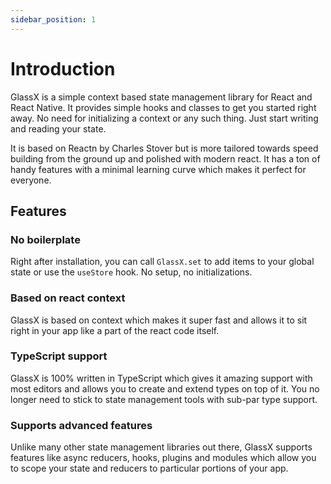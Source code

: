 ```yaml
---
sidebar_position: 1
---
```


# Introduction

GlassX is a simple context based state management library for React and React Native. It provides simple hooks and classes to get you started right away. No need for initializing a context or any such thing. Just start writing and reading your state.

It is based on Reactn by Charles Stover but is more tailored towards speed building from the ground up and polished with modern react. It has a ton of handy features with a minimal learning curve which makes it perfect for everyone.

## Features

### No boilerplate

Right after installation, you can call `GlassX.set` to add items to your global state or use the `useStore` hook. No setup, no initializations.

### Based on react context

GlassX is based on context which makes it super fast and allows it to sit right in your app like a part of the react code itself.

### TypeScript support

GlassX is 100% written in TypeScript which gives it amazing support with most editors and allows you to create and extend types on top of it. You no longer need to stick to state management tools with sub-par type support.

### Supports advanced features

Unlike many other state management libraries out there, GlassX supports features like async reducers, hooks, plugins and modules which allow you to scope your state and reducers to particular portions of your app.
